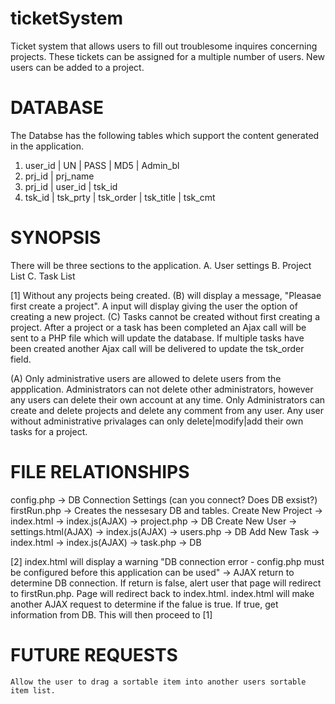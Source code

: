 ticketSystem
============

Ticket system that allows users to fill out troublesome inquires concerning projects. These tickets can be assigned for a multiple number of users. New users can be added to a project.

DATABASE
========
The Databse has the following tables which support the content generated in the application.

1. user_id | UN | PASS | MD5 | Admin_bl
2. prj_id | prj_name
3. prj_id | user_id | tsk_id
4. tsk_id | tsk_prty | tsk_order | tsk_title | tsk_cmt

SYNOPSIS
========

There will be three sections to the application.
A. User settings
B. Project List
C. Task List

[1] Without any projects being created. (B) will display a message, "Pleasae first create a project". A input will display giving the user the option of creating a new project. (C) Tasks cannot be created without first creating a project. After a project or a task has been completed an Ajax call will be sent to a PHP file which will update the database. If multiple tasks have been created another Ajax call will be delivered to update the tsk_order field.

(A) Only administrative users are allowed to delete users from the appplication. Administrators can not delete other administrators, however any users can delete their own account at any time. Only Administrators can create and delete projects and delete any comment from any user. Any user without administrative privalages can only delete|modify|add their own tasks for a project.

FILE RELATIONSHIPS
==================

config.php -> DB Connection Settings (can you connect? Does DB exsist?)
firstRun.php -> Creates the nessesary DB and tables. 
Create New Project -> index.html -> index.js(AJAX) -> project.php -> DB
Create New User -> settings.html(AJAX) -> index.js(AJAX) -> users.php -> DB
Add New Task -> index.html -> index.js(AJAX) -> task.php -> DB

[2] index.html will display a warning "DB connection error - config.php must be configured before this application can be used" -> AJAX return to determine DB connection. If return is false, alert user that page will redirect to firstRun.php. Page will redirect back to index.html. index.html will make another AJAX request to determine if the falue is true. If true, get information from DB. This will then proceed to [1]

FUTURE REQUESTS
===============

	Allow the user to drag a sortable item into another users sortable item list.

